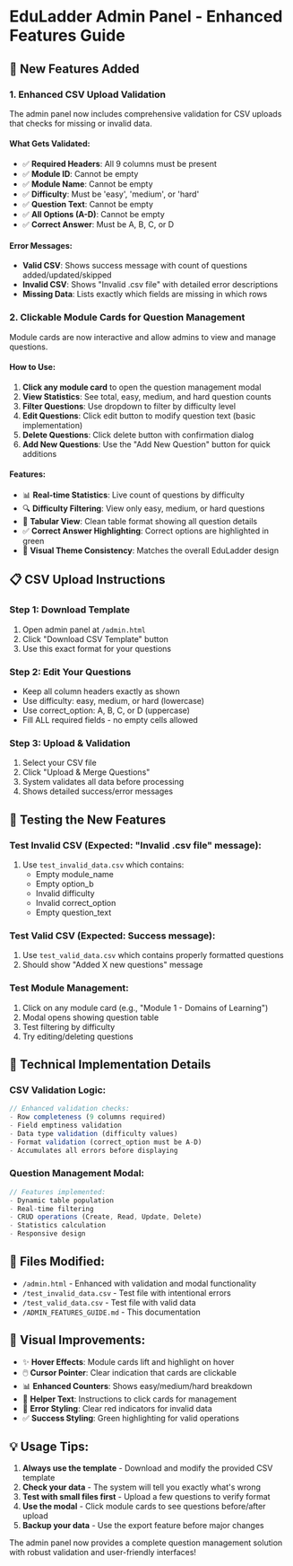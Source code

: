 # EduLadder Admin Panel - Enhanced Features Guide

## 🎯 New Features Added

### 1. Enhanced CSV Upload Validation
The admin panel now includes comprehensive validation for CSV uploads that checks for missing or invalid data.

#### What Gets Validated:
- ✅ **Required Headers**: All 9 columns must be present
- ✅ **Module ID**: Cannot be empty
- ✅ **Module Name**: Cannot be empty  
- ✅ **Difficulty**: Must be 'easy', 'medium', or 'hard'
- ✅ **Question Text**: Cannot be empty
- ✅ **All Options (A-D)**: Cannot be empty
- ✅ **Correct Answer**: Must be A, B, C, or D

#### Error Messages:
- **Valid CSV**: Shows success message with count of questions added/updated/skipped
- **Invalid CSV**: Shows "Invalid .csv file" with detailed error descriptions
- **Missing Data**: Lists exactly which fields are missing in which rows

### 2. Clickable Module Cards for Question Management
Module cards are now interactive and allow admins to view and manage questions.

#### How to Use:
1. **Click any module card** to open the question management modal
2. **View Statistics**: See total, easy, medium, and hard question counts
3. **Filter Questions**: Use dropdown to filter by difficulty level
4. **Edit Questions**: Click edit button to modify question text (basic implementation)
5. **Delete Questions**: Click delete button with confirmation dialog
6. **Add New Questions**: Use the "Add New Question" button for quick additions

#### Features:
- 📊 **Real-time Statistics**: Live count of questions by difficulty
- 🔍 **Difficulty Filtering**: View only easy, medium, or hard questions
- 📝 **Tabular View**: Clean table format showing all question details
- ✅ **Correct Answer Highlighting**: Correct options are highlighted in green
- 🎨 **Visual Theme Consistency**: Matches the overall EduLadder design

## 📋 CSV Upload Instructions

### Step 1: Download Template
1. Open admin panel at `/admin.html`
2. Click "Download CSV Template" button
3. Use this exact format for your questions

### Step 2: Edit Your Questions
- Keep all column headers exactly as shown
- Use difficulty: easy, medium, or hard (lowercase)
- Use correct_option: A, B, C, or D (uppercase)
- Fill ALL required fields - no empty cells allowed

### Step 3: Upload & Validation
1. Select your CSV file
2. Click "Upload & Merge Questions"
3. System validates all data before processing
4. Shows detailed success/error messages

## 🔧 Testing the New Features

### Test Invalid CSV (Expected: "Invalid .csv file" message):
1. Use `test_invalid_data.csv` which contains:
   - Empty module_name
   - Empty option_b
   - Invalid difficulty
   - Invalid correct_option
   - Empty question_text

### Test Valid CSV (Expected: Success message):
1. Use `test_valid_data.csv` which contains properly formatted questions
2. Should show "Added X new questions" message

### Test Module Management:
1. Click on any module card (e.g., "Module 1 - Domains of Learning")
2. Modal opens showing question table
3. Test filtering by difficulty
4. Try editing/deleting questions

## 🚀 Technical Implementation Details

### CSV Validation Logic:
```javascript
// Enhanced validation checks:
- Row completeness (9 columns required)
- Field emptiness validation  
- Data type validation (difficulty values)
- Format validation (correct_option must be A-D)
- Accumulates all errors before displaying
```

### Question Management Modal:
```javascript
// Features implemented:
- Dynamic table population
- Real-time filtering
- CRUD operations (Create, Read, Update, Delete)
- Statistics calculation
- Responsive design
```

## 📁 Files Modified:
- `/admin.html` - Enhanced with validation and modal functionality
- `/test_invalid_data.csv` - Test file with intentional errors
- `/test_valid_data.csv` - Test file with valid data
- `/ADMIN_FEATURES_GUIDE.md` - This documentation

## 🎨 Visual Improvements:
- ✨ **Hover Effects**: Module cards lift and highlight on hover
- 🖱️ **Cursor Pointer**: Clear indication that cards are clickable
- 📊 **Enhanced Counters**: Shows easy/medium/hard breakdown
- 🎯 **Helper Text**: Instructions to click cards for management
- 🔴 **Error Styling**: Clear red indicators for invalid data
- ✅ **Success Styling**: Green highlighting for valid operations

## 💡 Usage Tips:
1. **Always use the template** - Download and modify the provided CSV template
2. **Check your data** - The system will tell you exactly what's wrong
3. **Test with small files first** - Upload a few questions to verify format
4. **Use the modal** - Click module cards to see questions before/after upload
5. **Backup your data** - Use the export feature before major changes

The admin panel now provides a complete question management solution with robust validation and user-friendly interfaces!
